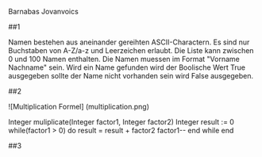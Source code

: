 Barnabas Jovanvoics

##1

Namen bestehen aus aneinander gereihten ASCII-Charactern. Es sind nur Buchstaben
von A-Z/a-z und Leerzeichen erlaubt. Die Liste kann zwischen 0 und 100 Namen
enthalten. Die Namen muessen im Format "Vorname Nachname" sein. Wird ein Name
gefunden wird der Boolische Wert True ausgegeben sollte der Name nicht vorhanden
sein wird False ausgegeben.

##2

![Multiplication Formel] (multiplication.png)

Integer muliplicate(Integer factor1, Integer factor2)
  Integer result := 0
  while(factor1 > 0) do
    result = result + factor2
    factor1--
  end while
end

##3

